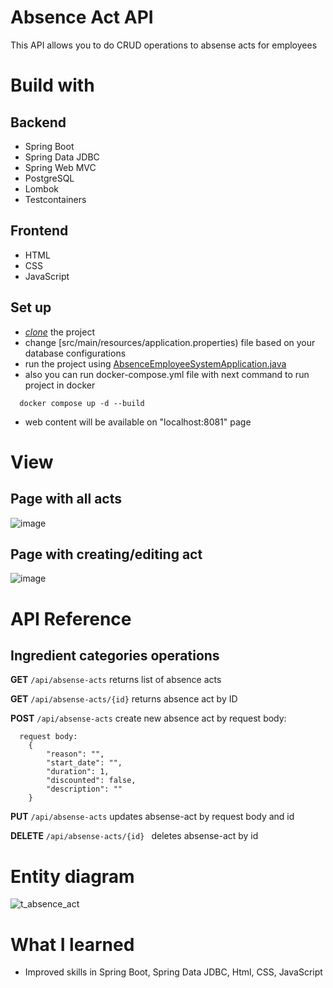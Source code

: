 # Absence Act API
This API allows you to do CRUD operations to absense acts for employees

# Build with
## Backend
- Spring Boot
- Spring Data JDBC
- Spring Web MVC
- PostgreSQL
- Lombok
- Testcontainers

## Frontend
- HTML
- CSS
- JavaScript


## Set up 
- [*clone*](https://github.com/HUNT-ER/absence-act.git) the project
- change [src/main/resources/application.properties) file based on your database configurations
- run the project using [AbsenceEmployeeSystemApplication.java](src/main/java/com/boldyrev/absence_employee_system/AbsenceEmployeeSystemApplication.java)
- also you can run docker-compose.yml file with next command to run project in docker
```agsl
  docker compose up -d --build
```
- web content will be available on "localhost:8081" page

# View

## Page with all acts
![image](https://github.com/HUNT-ER/absence-act/assets/38404914/16b1d067-84f1-47f1-aa01-82079c613861)

## Page with creating/editing act
![image](https://github.com/HUNT-ER/absence-act/assets/38404914/57453056-3ea9-4b14-9784-bbe29e4a0aad)


# API Reference 

## Ingredient categories operations

**GET** `/api/absense-acts`
  returns list of absence acts

**GET** `/api/absense-acts/{id}`
  returns absence act by ID


**POST** `/api/absense-acts`
  create new absence act by request body:
```agsl
  request body:
    {
        "reason": "",
        "start_date": "",
        "duration": 1,
        "discounted": false,
        "description": ""
    }
```

**PUT** `/api/absense-acts`
updates absense-act by request body and id

**DELETE** `/api/absense-acts/{id} `
deletes absense-act by id

# Entity diagram
![t_absence_act](https://github.com/HUNT-ER/absence-act/assets/38404914/0a15c891-c79b-4639-a74c-26c86f1a3ca1)

# What I learned
- Improved skills in Spring Boot, Spring Data JDBC, Html, CSS, JavaScript
